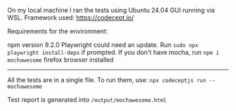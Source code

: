 On my local machine I ran the tests using Ubuntu 24.04 GUI running via WSL.
Framework used: https://codecept.io/ 

Requirements for the environment:

npm version  9.2.0
Playwright could need an update. Run `sudo npx playwright install-deps` if prompted.
If you don't have mocha, run `npm i mochawesome`
firefox browser installed

---

All the tests are in a single file. To run them, use:
`npx codeceptjs run --mochawesome`

Test report is generated into `/output/mochawesome.html`

